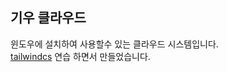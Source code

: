 기우 클라우드
--
윈도우에 설치하여 사용할수 있는 클라우드 시스템입니다. <br />
[tailwindcs](https://tailwindcss.com/) 연습 하면서 만들었습니다.